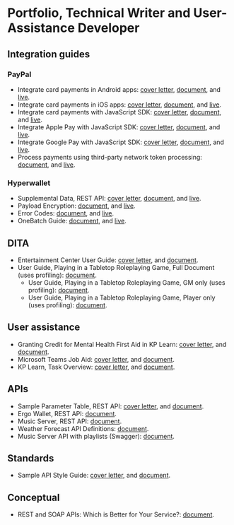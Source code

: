 # Portfolio, Technical Writer and User-Assistance Developer

## Integration guides

### PayPal
* Integrate card payments in Android apps: [cover letter](/docs/paypal/paypal_androidsdk_coverletter_devonapple_20240729.pdf), [document](/docs/paypal/paypal_androidsdk_sample_devonapple_20240307.md), and [live](https://developer.paypal.com/docs/checkout/advanced/android/).
* Integrate card payments in iOS apps: [cover letter](/docs/paypal/paypal_iossdk_coverletter_devonapple_2024030.pdf), [document](/docs/paypal/paypal_iossdk_sample_devonapple_20240307.md), and [live](https://developer.paypal.com/docs/checkout/advanced/ios/).
* Integrate card payments with JavaScript SDK: [cover letter](/docs/paypal/paypal_axointegration_coverletter_devonapple_20240307.pdf), [document](/docs/paypal/paypal_axointegration_sample_devonapple_20240307.md), and [live](https://developer.paypal.com/docs/checkout/advanced/sdk/v1/).
* Integrate Apple Pay with JavaScript SDK: [cover letter](/docs/paypal/paypal_applepay_coverletter_devonapple_20240307.pdf), [document](/docs/paypal/paypal_applepay_sample_devonapple_20240307.md), and [live](https://developer.paypal.com/docs/checkout/apm/google-pay/).
* Integrate Google Pay with JavaScript SDK: [cover letter](h/docs/paypal/paypal_googlepay_coverletter_devonapple_20240307.pdf), [document](/docs/paypal/paypal_googlepay_sample_devonapple_20240307.md), and [live](https://developer.paypal.com/docs/checkout/apm/google-pay/).
* Process payments using third-party network token processing: [document](/docs/paypal/paypal_3pnt_sample_devonapple_20240307.md), and [live](https://developer.paypal.com/docs/checkout/advanced/3rd-party-token-processing/).

### Hyperwallet
* Supplemental Data, REST API: [cover letter](/docs/hyperwallet/hw_supplementaldata_coverletter_devonapple_20240307.pdf), [document](/docs/hyperwallet/hw_supplementaldata_sample_devonapple_20240307.md), and [live](https://docs.hyperwallet.com/content/api/v4/resources/supplemental-data).
* Payload Encryption: [document](/docs/hyperwallet/hw_payloadencryption_sample_devonapple_20240307.md), and [live](https://docs.hyperwallet.com/content/api/v4/overview/payload-encryption).
* Error Codes: [document](/docs/hyperwallet/hw_errorcodes_sample_devonapple_20240307.md), and [live](https://docs.hyperwallet.com/content/api/v4/overview/errors#error-list).
* OneBatch Guide: [document](/docs/hyperwallet/hw_onebatchguide_sample_devonapple_20240307.md), and [live](https://docs.hyperwallet.com/content/control-panel/v1/onebatch-guide).

## DITA
* Entertainment Center User Guide: [cover letter](/docs/generic/entertainmentcenter_coverletter_devonapple.pdf), and [document](/docs/generic/entertainmentcenter_sample_devonapple.pdf).
* User Guide, Playing in a Tabletop Roleplaying Game, Full Document (uses profiling): [document](/docs/ttrpg/ttrpg_userguide_sample_gm_20190830.pdf).
  * User Guide, Playing in a Tabletop Roleplaying Game, GM only (uses profiling): [document](/docs/ttrpg/ttrpg_userguide_sample_gm_20190830.pdf).
  * User Guide, Playing in a Tabletop Roleplaying Game, Player only (uses profiling): [document](/docs/ttrpg/ttrpg_userguide_sample_player_20190830.pdf).

## User assistance
* Granting Credit for Mental Health First Aid in KP Learn: [cover letter](/docs/kp/kplearn_mhfa_coverletter_devonapple.pdf), and [document](/docs/kp/kplearn_mhfa_sample_devonapple.pdf).
* Microsoft Teams Job Aid: [cover letter](/docs/kp/msteams_jobaid_coverletter_devonapple_20190610.pdf), and [document](/docs/kp/msteams_jobaid_sample_devonapple_20190610.pdf).
* KP Learn, Task Overview: [cover letter](/docs/kp/kplearn_taskoverview_coverletter_devonapple.pdf.pdf), and [document](/docs/kp/kplearn_taskoverview_sample_devonapple.pdf).

## APIs
* Sample Parameter Table, REST API: [cover letter](/docs/generic/operationapi_coverletter_devonapple.pdf), and [document](/docs/generic/operationapi_sample_devonapple.md).
* Ergo Wallet, REST API: [document](https://github.com/devonapple/ergo_wiki/blob/master/Ergo-REST-API_temp.md).
* Music Server, REST API: [document](/docs/generic/musicapi_sample_devonapple.pdf).
* Weather Forecast API Definitions: [document](/docs/generic/forecast_sample_devonapple.md).
* Music Server API with playlists (Swagger): [document](https://app.swaggerhub.com/apis/devonapple/music-api/0.3.0).

## Standards
* Sample API Style Guide: [cover letter](/docs/paypal/styleguide_coverletter_devonapple.pdf), and [document](/docs/paypal/styleguide_sample_devonapple.md).

## Conceptual
* REST and SOAP APIs: Which is Better for Your Service?: [document](/docs/generic/restsoap_article_devonapple.md).
